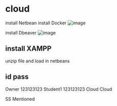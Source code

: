 # cloud
install Netbean
install Docker
![image](https://user-images.githubusercontent.com/83297560/179652990-630e34f2-3958-4873-9ed1-4e71a59a805d.png)

install Dbeaver
![image](https://user-images.githubusercontent.com/83297560/179653217-827f9a2e-e0ca-4fb5-9e21-b8e44b63dcb8.png)

install XAMPP
------------------------------------------------------------------------------------------------------------------

unzip file and load in netbeans

id pass
------------------
Owner  123123123
Student1 123123123
Cloud Cloud

SS Mentioned
